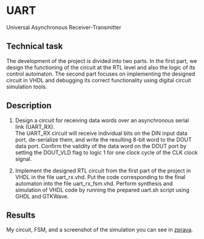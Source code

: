 # UART
Universal Asynchronous Receiver-Transmitter

## Technical task

The development of the project is divided into two parts. In the first part, we design the functioning of the circuit at the RTL level and also the logic of its control automaton. 
The second part focuses on implementing the designed circuit in VHDL and debugging its correct functionality using digital circuit simulation tools.


## Description
1. Design a circuit for receiving data words over an asynchronous serial link (UART_RX).  
The UART_RX circuit will receive individual bits on the DIN input data port, de-serialize them, and write the resulting
8-bit word to the DOUT data port. Confirm the validity of the data word on the DOUT port by setting the DOUT_VLD flag to logic 1 for one clock cycle of the CLK clock signal.

2. Implement the designed RTL circuit from the first part of the project in VHDL in the file uart_rx.vhd.
Put the code corresponding to the final automaton into the file uart_rx_fsm.vhd.
Perform synthesis and simulation of VHDL code by running the prepared uart.sh script using GHDL and GTKWave.

## Results
My circuit, FSM, and a screenshot of the simulation you can see in [zprava](https://github.com/zdebska/UART/blob/main/zprava.pdf).
